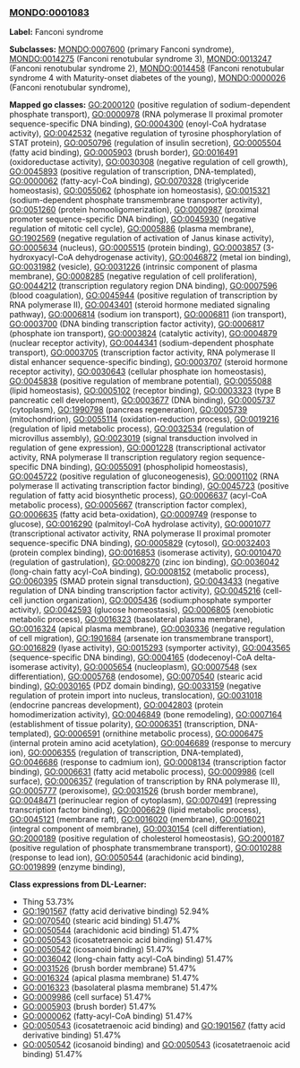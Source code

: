 
### [MONDO:0001083](http://purl.obolibrary.org/obo/MONDO_0001083)
**Label:** Fanconi syndrome

**Subclasses:** [MONDO:0007600](http://purl.obolibrary.org/obo/MONDO_0007600) (primary Fanconi syndrome), [MONDO:0014275](http://purl.obolibrary.org/obo/MONDO_0014275) (Fanconi renotubular syndrome 3), [MONDO:0013247](http://purl.obolibrary.org/obo/MONDO_0013247) (Fanconi renotubular syndrome 2), [MONDO:0014458](http://purl.obolibrary.org/obo/MONDO_0014458) (Fanconi renotubular syndrome 4 with Maturity-onset diabetes of the young), [MONDO:0000026](http://purl.obolibrary.org/obo/MONDO_0000026) (Fanconi renotubular syndrome), 

**Mapped go classes:** [GO:2000120](http://purl.obolibrary.org/obo/GO_2000120) (positive regulation of sodium-dependent phosphate transport), [GO:0000978](http://purl.obolibrary.org/obo/GO_0000978) (RNA polymerase II proximal promoter sequence-specific DNA binding), [GO:0004300](http://purl.obolibrary.org/obo/GO_0004300) (enoyl-CoA hydratase activity), [GO:0042532](http://purl.obolibrary.org/obo/GO_0042532) (negative regulation of tyrosine phosphorylation of STAT protein), [GO:0050796](http://purl.obolibrary.org/obo/GO_0050796) (regulation of insulin secretion), [GO:0005504](http://purl.obolibrary.org/obo/GO_0005504) (fatty acid binding), [GO:0005903](http://purl.obolibrary.org/obo/GO_0005903) (brush border), [GO:0016491](http://purl.obolibrary.org/obo/GO_0016491) (oxidoreductase activity), [GO:0030308](http://purl.obolibrary.org/obo/GO_0030308) (negative regulation of cell growth), [GO:0045893](http://purl.obolibrary.org/obo/GO_0045893) (positive regulation of transcription, DNA-templated), [GO:0000062](http://purl.obolibrary.org/obo/GO_0000062) (fatty-acyl-CoA binding), [GO:0070328](http://purl.obolibrary.org/obo/GO_0070328) (triglyceride homeostasis), [GO:0055062](http://purl.obolibrary.org/obo/GO_0055062) (phosphate ion homeostasis), [GO:0015321](http://purl.obolibrary.org/obo/GO_0015321) (sodium-dependent phosphate transmembrane transporter activity), [GO:0051260](http://purl.obolibrary.org/obo/GO_0051260) (protein homooligomerization), [GO:0000987](http://purl.obolibrary.org/obo/GO_0000987) (proximal promoter sequence-specific DNA binding), [GO:0045930](http://purl.obolibrary.org/obo/GO_0045930) (negative regulation of mitotic cell cycle), [GO:0005886](http://purl.obolibrary.org/obo/GO_0005886) (plasma membrane), [GO:1902569](http://purl.obolibrary.org/obo/GO_1902569) (negative regulation of activation of Janus kinase activity), [GO:0005634](http://purl.obolibrary.org/obo/GO_0005634) (nucleus), [GO:0005515](http://purl.obolibrary.org/obo/GO_0005515) (protein binding), [GO:0003857](http://purl.obolibrary.org/obo/GO_0003857) (3-hydroxyacyl-CoA dehydrogenase activity), [GO:0046872](http://purl.obolibrary.org/obo/GO_0046872) (metal ion binding), [GO:0031982](http://purl.obolibrary.org/obo/GO_0031982) (vesicle), [GO:0031226](http://purl.obolibrary.org/obo/GO_0031226) (intrinsic component of plasma membrane), [GO:0008285](http://purl.obolibrary.org/obo/GO_0008285) (negative regulation of cell proliferation), [GO:0044212](http://purl.obolibrary.org/obo/GO_0044212) (transcription regulatory region DNA binding), [GO:0007596](http://purl.obolibrary.org/obo/GO_0007596) (blood coagulation), [GO:0045944](http://purl.obolibrary.org/obo/GO_0045944) (positive regulation of transcription by RNA polymerase II), [GO:0043401](http://purl.obolibrary.org/obo/GO_0043401) (steroid hormone mediated signaling pathway), [GO:0006814](http://purl.obolibrary.org/obo/GO_0006814) (sodium ion transport), [GO:0006811](http://purl.obolibrary.org/obo/GO_0006811) (ion transport), [GO:0003700](http://purl.obolibrary.org/obo/GO_0003700) (DNA binding transcription factor activity), [GO:0006817](http://purl.obolibrary.org/obo/GO_0006817) (phosphate ion transport), [GO:0003824](http://purl.obolibrary.org/obo/GO_0003824) (catalytic activity), [GO:0004879](http://purl.obolibrary.org/obo/GO_0004879) (nuclear receptor activity), [GO:0044341](http://purl.obolibrary.org/obo/GO_0044341) (sodium-dependent phosphate transport), [GO:0003705](http://purl.obolibrary.org/obo/GO_0003705) (transcription factor activity, RNA polymerase II distal enhancer sequence-specific binding), [GO:0003707](http://purl.obolibrary.org/obo/GO_0003707) (steroid hormone receptor activity), [GO:0030643](http://purl.obolibrary.org/obo/GO_0030643) (cellular phosphate ion homeostasis), [GO:0045838](http://purl.obolibrary.org/obo/GO_0045838) (positive regulation of membrane potential), [GO:0055088](http://purl.obolibrary.org/obo/GO_0055088) (lipid homeostasis), [GO:0005102](http://purl.obolibrary.org/obo/GO_0005102) (receptor binding), [GO:0003323](http://purl.obolibrary.org/obo/GO_0003323) (type B pancreatic cell development), [GO:0003677](http://purl.obolibrary.org/obo/GO_0003677) (DNA binding), [GO:0005737](http://purl.obolibrary.org/obo/GO_0005737) (cytoplasm), [GO:1990798](http://purl.obolibrary.org/obo/GO_1990798) (pancreas regeneration), [GO:0005739](http://purl.obolibrary.org/obo/GO_0005739) (mitochondrion), [GO:0055114](http://purl.obolibrary.org/obo/GO_0055114) (oxidation-reduction process), [GO:0019216](http://purl.obolibrary.org/obo/GO_0019216) (regulation of lipid metabolic process), [GO:0032534](http://purl.obolibrary.org/obo/GO_0032534) (regulation of microvillus assembly), [GO:0023019](http://purl.obolibrary.org/obo/GO_0023019) (signal transduction involved in regulation of gene expression), [GO:0001228](http://purl.obolibrary.org/obo/GO_0001228) (transcriptional activator activity, RNA polymerase II transcription regulatory region sequence-specific DNA binding), [GO:0055091](http://purl.obolibrary.org/obo/GO_0055091) (phospholipid homeostasis), [GO:0045722](http://purl.obolibrary.org/obo/GO_0045722) (positive regulation of gluconeogenesis), [GO:0001102](http://purl.obolibrary.org/obo/GO_0001102) (RNA polymerase II activating transcription factor binding), [GO:0045723](http://purl.obolibrary.org/obo/GO_0045723) (positive regulation of fatty acid biosynthetic process), [GO:0006637](http://purl.obolibrary.org/obo/GO_0006637) (acyl-CoA metabolic process), [GO:0005667](http://purl.obolibrary.org/obo/GO_0005667) (transcription factor complex), [GO:0006635](http://purl.obolibrary.org/obo/GO_0006635) (fatty acid beta-oxidation), [GO:0009749](http://purl.obolibrary.org/obo/GO_0009749) (response to glucose), [GO:0016290](http://purl.obolibrary.org/obo/GO_0016290) (palmitoyl-CoA hydrolase activity), [GO:0001077](http://purl.obolibrary.org/obo/GO_0001077) (transcriptional activator activity, RNA polymerase II proximal promoter sequence-specific DNA binding), [GO:0005829](http://purl.obolibrary.org/obo/GO_0005829) (cytosol), [GO:0032403](http://purl.obolibrary.org/obo/GO_0032403) (protein complex binding), [GO:0016853](http://purl.obolibrary.org/obo/GO_0016853) (isomerase activity), [GO:0010470](http://purl.obolibrary.org/obo/GO_0010470) (regulation of gastrulation), [GO:0008270](http://purl.obolibrary.org/obo/GO_0008270) (zinc ion binding), [GO:0036042](http://purl.obolibrary.org/obo/GO_0036042) (long-chain fatty acyl-CoA binding), [GO:0008152](http://purl.obolibrary.org/obo/GO_0008152) (metabolic process), [GO:0060395](http://purl.obolibrary.org/obo/GO_0060395) (SMAD protein signal transduction), [GO:0043433](http://purl.obolibrary.org/obo/GO_0043433) (negative regulation of DNA binding transcription factor activity), [GO:0045216](http://purl.obolibrary.org/obo/GO_0045216) (cell-cell junction organization), [GO:0005436](http://purl.obolibrary.org/obo/GO_0005436) (sodium:phosphate symporter activity), [GO:0042593](http://purl.obolibrary.org/obo/GO_0042593) (glucose homeostasis), [GO:0006805](http://purl.obolibrary.org/obo/GO_0006805) (xenobiotic metabolic process), [GO:0016323](http://purl.obolibrary.org/obo/GO_0016323) (basolateral plasma membrane), [GO:0016324](http://purl.obolibrary.org/obo/GO_0016324) (apical plasma membrane), [GO:0030336](http://purl.obolibrary.org/obo/GO_0030336) (negative regulation of cell migration), [GO:1901684](http://purl.obolibrary.org/obo/GO_1901684) (arsenate ion transmembrane transport), [GO:0016829](http://purl.obolibrary.org/obo/GO_0016829) (lyase activity), [GO:0015293](http://purl.obolibrary.org/obo/GO_0015293) (symporter activity), [GO:0043565](http://purl.obolibrary.org/obo/GO_0043565) (sequence-specific DNA binding), [GO:0004165](http://purl.obolibrary.org/obo/GO_0004165) (dodecenoyl-CoA delta-isomerase activity), [GO:0005654](http://purl.obolibrary.org/obo/GO_0005654) (nucleoplasm), [GO:0007548](http://purl.obolibrary.org/obo/GO_0007548) (sex differentiation), [GO:0005768](http://purl.obolibrary.org/obo/GO_0005768) (endosome), [GO:0070540](http://purl.obolibrary.org/obo/GO_0070540) (stearic acid binding), [GO:0030165](http://purl.obolibrary.org/obo/GO_0030165) (PDZ domain binding), [GO:0033159](http://purl.obolibrary.org/obo/GO_0033159) (negative regulation of protein import into nucleus, translocation), [GO:0031018](http://purl.obolibrary.org/obo/GO_0031018) (endocrine pancreas development), [GO:0042803](http://purl.obolibrary.org/obo/GO_0042803) (protein homodimerization activity), [GO:0046849](http://purl.obolibrary.org/obo/GO_0046849) (bone remodeling), [GO:0007164](http://purl.obolibrary.org/obo/GO_0007164) (establishment of tissue polarity), [GO:0006351](http://purl.obolibrary.org/obo/GO_0006351) (transcription, DNA-templated), [GO:0006591](http://purl.obolibrary.org/obo/GO_0006591) (ornithine metabolic process), [GO:0006475](http://purl.obolibrary.org/obo/GO_0006475) (internal protein amino acid acetylation), [GO:0046689](http://purl.obolibrary.org/obo/GO_0046689) (response to mercury ion), [GO:0006355](http://purl.obolibrary.org/obo/GO_0006355) (regulation of transcription, DNA-templated), [GO:0046686](http://purl.obolibrary.org/obo/GO_0046686) (response to cadmium ion), [GO:0008134](http://purl.obolibrary.org/obo/GO_0008134) (transcription factor binding), [GO:0006631](http://purl.obolibrary.org/obo/GO_0006631) (fatty acid metabolic process), [GO:0009986](http://purl.obolibrary.org/obo/GO_0009986) (cell surface), [GO:0006357](http://purl.obolibrary.org/obo/GO_0006357) (regulation of transcription by RNA polymerase II), [GO:0005777](http://purl.obolibrary.org/obo/GO_0005777) (peroxisome), [GO:0031526](http://purl.obolibrary.org/obo/GO_0031526) (brush border membrane), [GO:0048471](http://purl.obolibrary.org/obo/GO_0048471) (perinuclear region of cytoplasm), [GO:0070491](http://purl.obolibrary.org/obo/GO_0070491) (repressing transcription factor binding), [GO:0006629](http://purl.obolibrary.org/obo/GO_0006629) (lipid metabolic process), [GO:0045121](http://purl.obolibrary.org/obo/GO_0045121) (membrane raft), [GO:0016020](http://purl.obolibrary.org/obo/GO_0016020) (membrane), [GO:0016021](http://purl.obolibrary.org/obo/GO_0016021) (integral component of membrane), [GO:0030154](http://purl.obolibrary.org/obo/GO_0030154) (cell differentiation), [GO:2000189](http://purl.obolibrary.org/obo/GO_2000189) (positive regulation of cholesterol homeostasis), [GO:2000187](http://purl.obolibrary.org/obo/GO_2000187) (positive regulation of phosphate transmembrane transport), [GO:0010288](http://purl.obolibrary.org/obo/GO_0010288) (response to lead ion), [GO:0050544](http://purl.obolibrary.org/obo/GO_0050544) (arachidonic acid binding), [GO:0019899](http://purl.obolibrary.org/obo/GO_0019899) (enzyme binding), 

**Class expressions from DL-Learner:**

- Thing 53.73%
- [GO:1901567](http://purl.obolibrary.org/obo/GO_1901567) (fatty acid derivative binding) 52.94%
- [GO:0070540](http://purl.obolibrary.org/obo/GO_0070540) (stearic acid binding) 51.47%
- [GO:0050544](http://purl.obolibrary.org/obo/GO_0050544) (arachidonic acid binding) 51.47%
- [GO:0050543](http://purl.obolibrary.org/obo/GO_0050543) (icosatetraenoic acid binding) 51.47%
- [GO:0050542](http://purl.obolibrary.org/obo/GO_0050542) (icosanoid binding) 51.47%
- [GO:0036042](http://purl.obolibrary.org/obo/GO_0036042) (long-chain fatty acyl-CoA binding) 51.47%
- [GO:0031526](http://purl.obolibrary.org/obo/GO_0031526) (brush border membrane) 51.47%
- [GO:0016324](http://purl.obolibrary.org/obo/GO_0016324) (apical plasma membrane) 51.47%
- [GO:0016323](http://purl.obolibrary.org/obo/GO_0016323) (basolateral plasma membrane) 51.47%
- [GO:0009986](http://purl.obolibrary.org/obo/GO_0009986) (cell surface) 51.47%
- [GO:0005903](http://purl.obolibrary.org/obo/GO_0005903) (brush border) 51.47%
- [GO:0000062](http://purl.obolibrary.org/obo/GO_0000062) (fatty-acyl-CoA binding) 51.47%
- [GO:0050543](http://purl.obolibrary.org/obo/GO_0050543) (icosatetraenoic acid binding) and [GO:1901567](http://purl.obolibrary.org/obo/GO_1901567) (fatty acid derivative binding) 51.47%
- [GO:0050542](http://purl.obolibrary.org/obo/GO_0050542) (icosanoid binding) and [GO:0050543](http://purl.obolibrary.org/obo/GO_0050543) (icosatetraenoic acid binding) 51.47%


